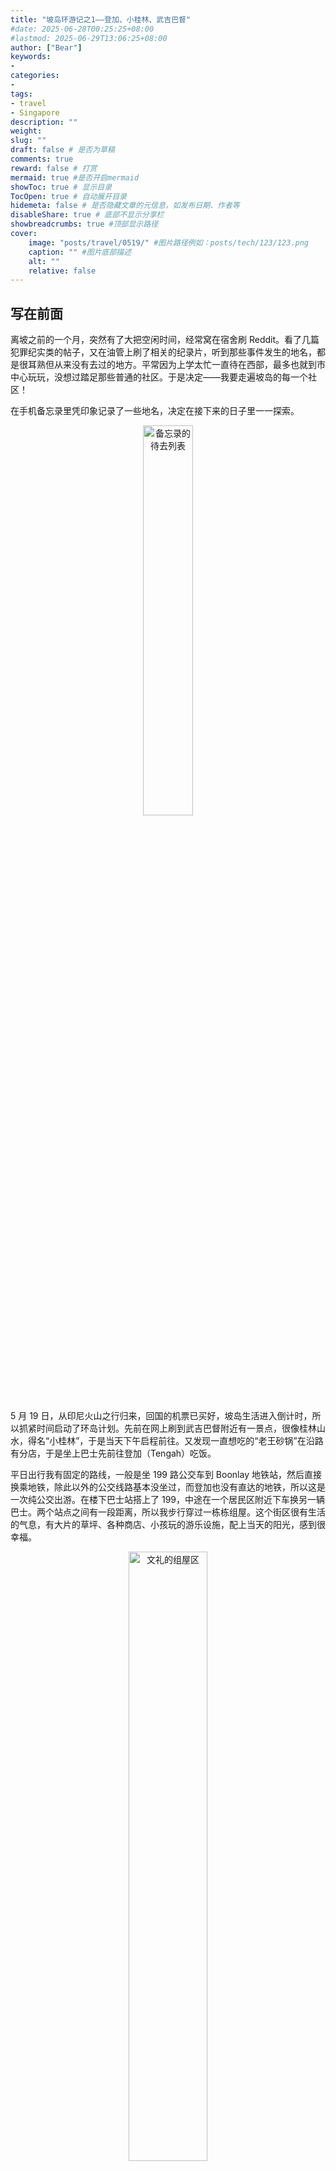 ```yaml
---
title: "坡岛环游记之1——登加、小桂林、武吉巴督"
#date: 2025-06-28T00:25:25+08:00
#lastmod: 2025-06-29T13:06:25+08:00
author: ["Bear"]
keywords: 
- 
categories: 
- 
tags: 
- travel
- Singapore
description: ""
weight:
slug: ""
draft: false # 是否为草稿
comments: true
reward: false # 打赏
mermaid: true #是否开启mermaid
showToc: true # 显示目录
TocOpen: true # 自动展开目录
hidemeta: false # 是否隐藏文章的元信息，如发布日期、作者等
disableShare: true # 底部不显示分享栏
showbreadcrumbs: true #顶部显示路径
cover:
    image: "posts/travel/0519/" #图片路径例如：posts/tech/123/123.png
    caption: "" #图片底部描述
    alt: ""
    relative: false
---
```


## 写在前面

离坡之前的一个月，突然有了大把空闲时间，经常窝在宿舍刷 Reddit。看了几篇犯罪纪实类的帖子，又在油管上刷了相关的纪录片，听到那些事件发生的地名，都是很耳熟但从来没有去过的地方。平常因为上学太忙一直待在西部，最多也就到市中心玩玩，没想过踏足那些普通的社区。于是决定——我要走遍坡岛的每一个社区！

在手机备忘录里凭印象记录了一些地名，决定在接下来的日子里一一探索。

<div align=center><img src="/posts/travel/0519/to-do-list.jpg" style="width: 40%; height:auto;" alt="备忘录的待去列表"></div>

5 月 19 日，从印尼火山之行归来，回国的机票已买好，坡岛生活进入倒计时，所以抓紧时间启动了环岛计划。先前在网上刷到武吉巴督附近有一景点，很像桂林山水，得名“小桂林”，于是当天下午启程前往。又发现一直想吃的“老王砂锅”在沿路有分店，于是坐上巴士先前往登加（Tengah）吃饭。

平日出行我有固定的路线，一般是坐 199 路公交车到 Boonlay 地铁站，然后直接换乘地铁，除此以外的公交线路基本没坐过，而登加也没有直达的地铁，所以这是一次纯公交出游。在楼下巴士站搭上了 199，中途在一个居民区附近下车换另一辆巴士。两个站点之间有一段距离，所以我步行穿过一栋栋组屋。这个街区很有生活的气息，有大片的草坪、各种商店、小孩玩的游乐设施，配上当天的阳光，感到很幸福。

<div align=center><img src="/posts/travel/0519/Boonlay-HDB.jpg" style="width: 50%; height:auto;" alt="文礼的组屋区"></div>

## 登加

下车的地方在一所小学的对面，需要走一段路。沿路是组屋建筑工地，不久之后这里又会冒出很多新的住宅。围栏上挂着宣传海报——一家三口、老人、华人、马来人等等家庭充满欢快的组屋生活。不免想起国内售楼海报，大多是一句看起来很厉害的艺术字slogan+靠近某学区/到市中心仅需X分钟+XX万（起）。由于 HDB 是新加坡的国有住宅，所以售卖也由官方统一管控，没有私人开发商的介入，公民或是永久居民购买住宅需要到政府去申请。少掉的商业化的气息，也体现在了宣传海报上。

附件已经建好的组屋应该也是近几年落成的，与经典组屋的气质很不一样，像国内的青年公寓，窗户的形状也有点像大学时候的南区宿舍，是偏年轻化的风格。

老王砂锅位于组屋区CC（Community Center 民众中心）旁边新建的商场 Plantation Center，是半开放式的商业区，没有严实的大门和冷气，每层的走廊都是开放的。我去的那层有餐馆、甜品店和咖啡馆，其他楼层有各种日用商铺，如超市、理发店、诊所等。看起来又是坡的特色城市规划——居民区附近必有一站式商场，尽管风格不像国内的商场那么高大上，但能满足日常生活所需。坐在老王砂锅的靠窗位，窗外景色很舒服。

<div align=center><img src="/posts/travel/0519/window-view.jpg" style="width: 70%; height:auto;" alt="窗外的景色"></div>

## 小桂林

吃完饭后继续搭公交，前往武吉巴督的小桂林。下车后立马感觉街景不一样了，这里是绿树草坪环绕、建筑更有年头的地方。沿着路边的树走，往里拐个弯就到了小桂林。此处，确实是不像新加坡的一个地方。

<div align=center><img src="/posts/travel/0519/Little-Guilin-1.jpg" style="width: 70%; height:auto;" alt="小桂林1"></div>

三三两两的人坐在岸边的石头上，面对着这些奇山异石。不知道是怎样巧合的地壳运动，让这样的地貌出现在小岛的中间。在此后漫长的时间里，有人在周围盖上住宅，将这些山包围在一片片居民区中。

<div align=center><img src="/posts/travel/0519/Little-Guilin-2.jpg" style="width: 70%; height:auto;" alt="小桂林2"></div>

<div align=center><img src="/posts/travel/0519/Little-Guilin-3.jpg" style="width: 50%; height:auto;" alt="小桂林3"></div>

远处的住宅名为 Guilin View，是不同于组屋的公寓区（condominium，简称 condo），属于私人地产，由开发商运营。路过时看到花园里有喷泉、独栋健身房等公共休闲设施，这也是公寓与组屋的一大区别。有趣的是公寓的名字，我发现坡的很多公寓起名很随意：如果附近有某个著名景观，那么就直接叫 “XX View”。已经遇到 Park View 园景房，Water View 海景房，还有这个 Guilin View。

离开小桂林后，走上了旁边有草坪的高台，原来是一个体育场，依山而建，跑道内有不少人在运动。出来后隔着面前的草坪，是武吉甘柏地铁站，建在高架上，因此跟高高的体育场海拔持平。列车在红砖屋顶之间穿过，远处是那一天的落日。

<div align=center><img src="/posts/travel/0519/MRT-station.jpg" style="width: 50%; height:auto;" alt="小桂林3"></div>

## 武吉巴督

下一站，前往附近武吉巴督的商场西城（West Mall），与这里相隔一个地铁站。本来打算去红砖站里坐地铁，但是当时的心情还是想走走，于是沿着两旁高高的树和 Guilin View 小区往前走，沿路继续欣赏奇山。

<div align=center><img src="/posts/travel/0519/Little-Guilin-4.jpg" style="width: 70%; height:auto;" alt="小桂林4"></div>

来到 West Mall 商场，一位同学说来坡前本来在这里的楼上租了房子，但最后还是入住宿舍。这里果然如她说的，商业很繁华，商场里各种店铺齐全，冷气冷到起鸡皮疙瘩。在地铁口买了一杯 Mr. Coconut 椰子茶，味道像很甜的大枣茶，不太喜欢。逛了逛底层的 Cold Storage超市，买了一长筒洋葱奶油味薯片，很经吃，好像一直吃到了6月。然后就是在商场闲逛，在大众书店买到了很可爱的小熊贺卡。

<div align=center><img src="/posts/travel/0519/bear-card.jpg" style="width: 50%; height:auto;" alt="小熊贺卡"></div>

结束了这一天，回到宿舍。当晚由于咖啡伴侣的奶精球还有一大包，不想浪费，要在离坡之前喝完，所以冲了一大杯无咖啡因咖啡，放了足足5个奶精球，慢慢地喝着，等待睡意来袭。